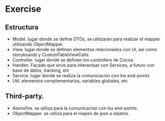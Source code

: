 # Exercise


## Estructura

- Model. lugar donde se define DTOs, se utilizarán para realizar el mapper utilizando ObjectMapper.
- View. lugar donde se definen elementos relacionados con UI, así como storyboards y CustomTableViewCells.
- Controller. lugar donde se definen los controllers de Cocoa
- Handler. Facade que sirve para interactuar con Services, a futuro con base de datos, tracking, etc
- Service. lugar donde se realiza la comunicación con los end-points
- Util. elementos complementarios, variables globales, etc

## Third-party. 

- Alamofire. se utiliza para la comunicación con los end-points.
- ObjectMapper. se utiliza para el mapeo de json a objetos.
